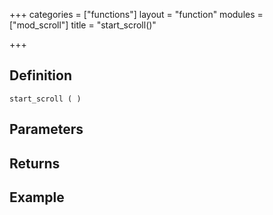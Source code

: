 +++
categories = ["functions"]
layout = "function"
modules = ["mod_scroll"]
title = "start_scroll()"

+++

## Definition

    start_scroll ( )

## Parameters

## Returns

## Example
